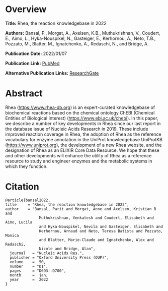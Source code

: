 # Overview
**Title:**
Rhea, the reaction knowledgebase in 2022

**Authors:**
Bansal, P., Morgat, A., Axelsen, K.B., Muthukrishnan, V., Coudert, E., Aimo, L., Hyka-Nouspikel, N., Gasteiger, E., Kerhornou, A., Neto, T.B., Pozzato, M., Blatter, M., Ignatchenko, A., Redaschi, N., and Bridge, A.

**Publication Date:**
2022/01/07

**Publication Link:**
[PubMed](https://pubmed.ncbi.nlm.nih.gov/34755880/)

**Alternative Publication Links:**
[ResearchGate](https://www.researchgate.net/publication/356145447_Rhea_the_reaction_knowledgebase_in_2022)


# Abstract
Rhea (https://www.rhea-db.org) is an expert-curated knowledgebase of biochemical reactions based on the chemical ontology ChEBI (Chemical Entities of Biological Interest) (https://www.ebi.ac.uk/chebi). 
In this paper, we describe a number of key developments in Rhea since our last report in the database issue of Nucleic Acids Research in 2019. 
These include improved reaction coverage in Rhea, the adoption of Rhea as the reference vocabulary for enzyme annotation in the UniProt knowledgebase UniProtKB (https://www.uniprot.org), the development of a new Rhea website, and the designation of Rhea as an ELIXIR Core Data Resource. 
We hope that these and other developments will enhance the utility of Rhea as a reference resource to study and engineer enzymes and the metabolic systems in which they function.

# Citation
```
@article{bansal2022,
title     = "Rhea, the reaction knowledgebase in 2022",
author    = "Bansal, Parit and Morgat, Anne and Axelsen, Kristian B and
               Muthukrishnan, Venkatesh and Coudert, Elisabeth and Aimo, Lucila
               and Hyka-Nouspikel, Nevila and Gasteiger, Elisabeth and
               Kerhornou, Arnaud and Neto, Teresa Batista and Pozzato, Monica
               and Blatter, Marie-Claude and Ignatchenko, Alex and Redaschi,
               Nicole and Bridge, Alan",
  journal   = "Nucleic Acids Res.",
  publisher = "Oxford University Press (OUP)",
  volume    =  50,
  number    = "D1",
  pages     = "D693--D700",
  month     =  jan,
  year      =  2022
}
```

